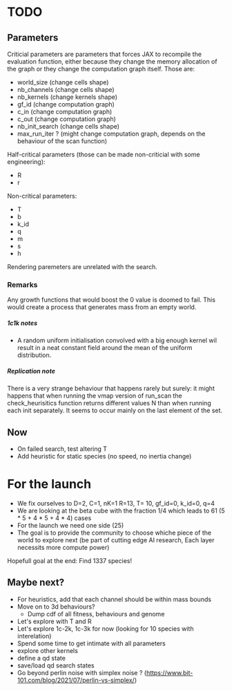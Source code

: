 # TODO 

## Parameters
Criticial parameters are parameters that forces JAX to recompile the evaluation function, either because they change the memory allocation of the graph or they change the computation graph itself. Those are:
- world_size        (change cells shape)
- nb_channels       (change cells shape)
- nb_kernels        (change kernels shape)
- gf_id             (change computation graph)
- c_in              (change computation graph)
- c_out             (change computation graph)
- nb_init_search    (change cells shape)
- max_run_iter ?    (might change computation graph, depends on the behaviour of the scan function)

Half-critical parameters (those can be made non-criticial with some engineering):
- R
- r

Non-critical parameters:
- T
- b
- k_id
- q
- m
- s
- h

Rendering paremeters are unrelated with the search.

### Remarks
Any growth functions that would boost the 0 value is doomed to fail. This would create a process that generates mass from an empty world.

##### 1c1k notes
- A random uniform initialisation convolved with a big enough kernel wil result in a neat constant field around the mean of the uniform distribution.

##### Replication note
There is a very strange behaviour that happens rarely but surely: it might happens that when running the vmap version of run_scan the check_heurisitics function returns different values N than when running each init separately.
It seems to occur mainly on the last element of the set.

## Now
- On failed search, test altering T
- Add heuristic for static species (no speed, no inertia change)

# For the launch
- We fix ourselves to D=2, C=1, nK=1 R=13, T= 10, gf_id=0, k_id=0, q=4
- We are looking at the beta cube with the fraction 1/4 which leads to 61 (5 * 5 + 4 * 5 + 4 * 4) cases
- For the launch we need one side (25)
- The goal is to provide the community to choose whiche piece of the world to explore next (be part of cutting edge AI research, Each layer necessits more compute power)

Hopefull goal at the end: Find 1337 species!

## Maybe next?
- For heuristics, add that each channel should be within mass bounds
- Move on to 3d behaviours? 
    - Dump cdf of all fitness, behaviours and genome
- Let's explore with T and R
- Let's explore 1c-2k, 1c-3k for now (looking for 10 species with interelation)
- Spend some time to get intimate with all parameters
- explore other kernels
- define a qd state
- save/load qd search states
-  Go beyond perlin noise with simplex noise ? (https://www.bit-101.com/blog/2021/07/perlin-vs-simplex/)
